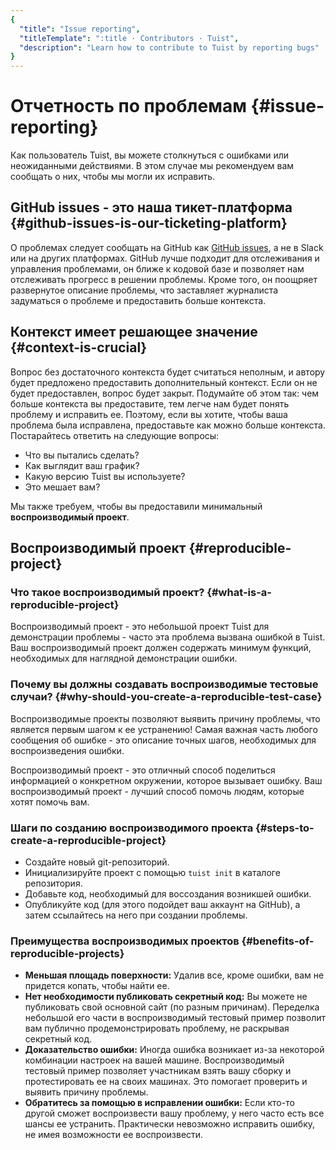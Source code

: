 ```yaml
---
{
  "title": "Issue reporting",
  "titleTemplate": ":title · Contributors · Tuist",
  "description": "Learn how to contribute to Tuist by reporting bugs"
}
---
```

# Отчетность по проблемам {#issue-reporting}

Как пользователь Tuist, вы можете столкнуться с ошибками или неожиданными
действиями. В этом случае мы рекомендуем вам сообщать о них, чтобы мы могли их
исправить.

## GitHub issues - это наша тикет-платформа {#github-issues-is-our-ticketing-platform}

О проблемах следует сообщать на GitHub как [GitHub
issues](https://github.com/tuist/tuist/issues), а не в Slack или на других
платформах. GitHub лучше подходит для отслеживания и управления проблемами, он
ближе к кодовой базе и позволяет нам отслеживать прогресс в решении проблемы.
Кроме того, он поощряет развернутое описание проблемы, что заставляет журналиста
задуматься о проблеме и предоставить больше контекста.

## Контекст имеет решающее значение {#context-is-crucial}

Вопрос без достаточного контекста будет считаться неполным, и автору будет
предложено предоставить дополнительный контекст. Если он не будет предоставлен,
вопрос будет закрыт. Подумайте об этом так: чем больше контекста вы
предоставите, тем легче нам будет понять проблему и исправить ее. Поэтому, если
вы хотите, чтобы ваша проблема была исправлена, предоставьте как можно больше
контекста. Постарайтесь ответить на следующие вопросы:

- Что вы пытались сделать?
- Как выглядит ваш график?
- Какую версию Tuist вы используете?
- Это мешает вам?

Мы также требуем, чтобы вы предоставили минимальный **воспроизводимый проект**.

## Воспроизводимый проект {#reproducible-project}

### Что такое воспроизводимый проект? {#what-is-a-reproducible-project}

Воспроизводимый проект - это небольшой проект Tuist для демонстрации проблемы -
часто эта проблема вызвана ошибкой в Tuist. Ваш воспроизводимый проект должен
содержать минимум функций, необходимых для наглядной демонстрации ошибки.

### Почему вы должны создавать воспроизводимые тестовые случаи? {#why-should-you-create-a-reproducible-test-case}

Воспроизводимые проекты позволяют выявить причину проблемы, что является первым
шагом к ее устранению! Самая важная часть любого сообщения об ошибке - это
описание точных шагов, необходимых для воспроизведения ошибки.

Воспроизводимый проект - это отличный способ поделиться информацией о конкретном
окружении, которое вызывает ошибку. Ваш воспроизводимый проект - лучший способ
помочь людям, которые хотят помочь вам.

### Шаги по созданию воспроизводимого проекта {#steps-to-create-a-reproducible-project}

- Создайте новый git-репозиторий.
- Инициализируйте проект с помощью `tuist init` в каталоге репозитория.
- Добавьте код, необходимый для воссоздания возникшей ошибки.
- Опубликуйте код (для этого подойдет ваш аккаунт на GitHub), а затем ссылайтесь
  на него при создании проблемы.

### Преимущества воспроизводимых проектов {#benefits-of-reproducible-projects}

- **Меньшая площадь поверхности:** Удалив все, кроме ошибки, вам не придется
  копать, чтобы найти ее.
- **Нет необходимости публиковать секретный код:** Вы можете не публиковать свой
  основной сайт (по разным причинам). Переделка небольшой его части в
  воспроизводимый тестовый пример позволит вам публично продемонстрировать
  проблему, не раскрывая секретный код.
- **Доказательство ошибки:** Иногда ошибка возникает из-за некоторой комбинации
  настроек на вашей машине. Воспроизводимый тестовый пример позволяет участникам
  взять вашу сборку и протестировать ее на своих машинах. Это помогает проверить
  и выявить причину проблемы.
- **Обратитесь за помощью в исправлении ошибки:** Если кто-то другой сможет
  воспроизвести вашу проблему, у него часто есть все шансы ее устранить.
  Практически невозможно исправить ошибку, не имея возможности ее воспроизвести.
